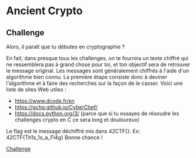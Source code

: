 # Ancient Crypto

## Challenge

Alors, il paraît que tu débutes en cryptographie ?

En fait, dans presque tous les challenges, on te fournira un texte chiffré qui ne ressemblera pas à grand chose pour toi, et ton objectif sera de retrouver le message original. Les messages sont généralement chiffrés à l'aide d'un algorithme bien connu. La première étape consiste donc à deviner l'algorithme et à faire des recherches sur la façon de le casser. Voici une liste de sites Web utiles :
- https://www.dcode.fr/en
- https://gchq.github.io/CyberChef/
- https://docs.python.org/3/ (parce que si tu essayes de résoudre les challenges crypto en C ce sera long et douloureux)

Le flag est le message déchiffré mis dans 42CTF{}.
Ex: 42CTF{Th1s_1s_a_Fl4g}
Bonne chance ! 

[Challenge](https://www.42ctf.org/fr/ctfs/intro/ancient_crypto)
